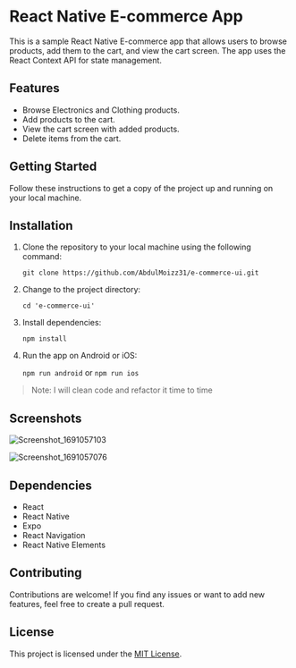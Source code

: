 # React Native E-commerce App

This is a sample React Native E-commerce app that allows users to browse products, add them to the cart, and view the cart screen. The app uses the React Context API for state management.

## Features

- Browse Electronics and Clothing products.
- Add products to the cart.  
- View the cart screen with added products.  
- Delete items from the cart.  

## Getting Started

Follow these instructions to get a copy of the project up and running on your local machine.

## Installation

1. Clone the repository to your local machine using the following command:

   `git clone https://github.com/AbdulMoizz31/e-commerce-ui.git`

2. Change to the project directory:

   `cd 'e-commerce-ui'`

3. Install dependencies:

   `npm install`

5. Run the app on Android or iOS:

   `npm run android` or `npm run ios`



>Note: I will clean code and refactor it time to time


## Screenshots

![Screenshot_1691057103](https://github.com/AbdulMoizz31/e-commerce-ui/assets/88984953/b5e34caf-3ae9-49c4-aa98-1a5592321a90)


![Screenshot_1691057076](https://github.com/AbdulMoizz31/e-commerce-ui/assets/88984953/90c89a8d-e0c5-4293-a91d-1effafb0cc62)


## Dependencies

- React
- React Native
- Expo
- React Navigation
- React Native Elements

## Contributing

Contributions are welcome! If you find any issues or want to add new features, feel free to create a pull request.

## License

This project is licensed under the [MIT License](LICENSE).
